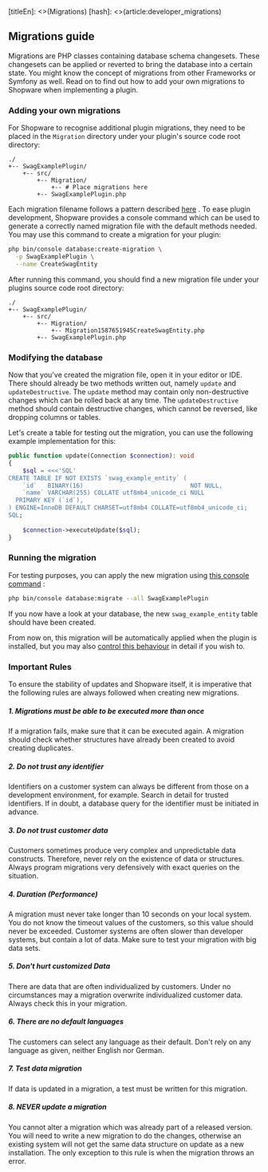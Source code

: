 [titleEn]: <>(Migrations)
[hash]: <>(article:developer_migrations)

## Migrations guide

Migrations are PHP classes containing database schema changesets. These
changesets can be applied or reverted to bring the database into a certain
state. You might know the concept of migrations from other Frameworks or
Symfony as well. Read on to find out how to add your own migrations to
Shopware when implementing a plugin.

### Adding your own migrations

For Shopware to recognise additional plugin migrations, they need to be placed
in the `Migration` directory under your plugin's source code root directory:

```
./
+-- SwagExamplePlugin/
    +-- src/
        +-- Migration/
            +-- # Place migrations here
        +-- SwagExamplePlugin.php
```

Each migration filename follows a pattern described
[here](./../60-references-internals/40-plugins/080-plugin-migrations.md#overview)
. To ease plugin development, Shopware provides a console command which can be
used to generate a correctly named migration file with the default methods
needed. You may use this command to create a migration for your plugin:

```bash
php bin/console database:create-migration \
  -p SwagExamplePlugin \
  --name CreateSwagEntity
```

After running this command, you should find a new migration file under your
plugins source code root directory:

```
./
+-- SwagExamplePlugin/
    +-- src/
        +-- Migration/
            +-- Migration1587651945CreateSwagEntity.php
        +-- SwagExamplePlugin.php
```

### Modifying the database

Now that you've created the migration file, open it in your editor or IDE. There
should already be two methods written out, namely `update` and
`updateDestructive`. The `update` method may contain only non-destructive
changes which can be rolled back at any time. The `updateDestructive` method
should contain destructive changes, which cannot be reversed, like dropping
columns or tables.

Let's create a table for testing out the migration, you can use the following
example implementation for this:

```php
public function update(Connection $connection): void
{
    $sql = <<<'SQL'
CREATE TABLE IF NOT EXISTS `swag_example_entity` (
    `id`   BINARY(16)                              NOT NULL,
    `name` VARCHAR(255) COLLATE utf8mb4_unicode_ci NULL
  PRIMARY KEY (`id`),
) ENGINE=InnoDB DEFAULT CHARSET=utf8mb4 COLLATE=utf8mb4_unicode_ci;
SQL;
    
    $connection->executeUpdate($sql);
}
```

### Running the migration

For testing purposes, you can apply the new migration using
[this console command](./../60-references-internals/40-plugins/080-plugin-migrations.md#running-migrations-manually)
:

```bash
php bin/console database:migrate --all SwagExamplePlugin
```

If you now have a look at your database, the new `swag_example_entity` table
should have been created.

From now on, this migration will be automatically applied when the plugin is
installed, but you may also
[control this behaviour](./../60-references-internals/40-plugins/080-plugin-migrations.md#advanced-migration-control)
in detail if you wish to.


### Important Rules

To ensure the stability of updates and Shopware itself, it is imperative that the following rules are always followed when creating new migrations.


##### 1. Migrations must be able to be executed more than once
If a migration fails, make sure that it can be executed again. A migration should check whether structures have already been created to avoid creating duplicates.


##### 2. Do not trust any identifier
Identifiers on a customer system can always be different from those on a development environment, for example.
Search in detail for trusted identifiers. If in doubt, a database query for the identifier must be initiated in advance.


##### 3. Do not trust customer data
Customers sometimes produce very complex and unpredictable data constructs. Therefore, never rely on the existence of data or structures. Always program migrations very defensively with exact queries on the situation.


##### 4. Duration (Performance)
A migration must never take longer than 10 seconds on your local system. You do not know the timeout values of the customers, so this value should never be exceeded. Customer systems are often slower than developer systems, but contain a lot of data. Make sure to test your migration with big data sets.


##### 5. Don't hurt customized Data
There are data that are often individualized by customers. Under no circumstances may a migration overwrite individualized customer data. Always check this in your migration.


##### 6. There are no default languages
The customers can select any language as their default. Don't rely on any language as given, neither English nor German.


##### 7. Test data migration
If data is updated in a migration, a test must be written for this migration.


##### 8. NEVER update a migration
You cannot alter a migration which was already part of a released version.
You will need to write a new migration to do the changes, otherwise an existing system will not get the same data structure on update as a new installation.
The only exception to this rule is when the migration throws an error.
